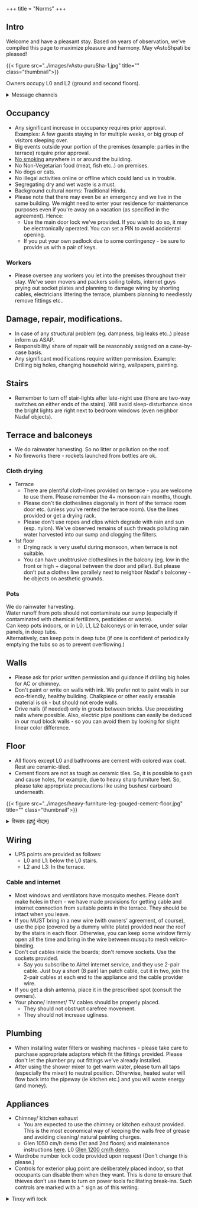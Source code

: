 +++
title = "Norms"
+++


## Intro
Welcome and have a pleasant stay. Based on years of observation, we've compiled this page to maximize pleasure and harmony. May vAstoShpati be pleased!

{{< figure src="../images/vAstu-puruSha-1.jpg" title="" class="thumbnail">}}

Owners occupy L0 and L2 (ground and second floors).

<details><summary>Message channels</summary>

Telegram channels for asynchronous communication (Owner and respective current occupant families only):

- L1 [L1](https://t.me/joinchat/XnMFL_ABLbcyNWUx)
- [L3](https://t.me/+VK4SltDnKJdlMGVh)
</details>



## Occupancy
- Any significant increase in occupancy requires prior approval. Examples: A few guests staying in for multiple weeks, or big group of visitors sleeping over.
- Big events outside your portion of the premises (example: parties in the terrace) require prior approval.
- <u>No smoking</u> anywhere in or around the building.
- No Non-Vegetarian food (meat, fish etc..) on premises.
- No dogs or cats.
- No illegal activities online or offline which could land us in trouble.
- Segregating dry and wet waste is a must.
- Background cultural norms: Traditional Hindu.
- Please note that there may even be an emergency and we live in the same building. We might need to enter your residence for maintenance purposes even if you're away on a vacation (as specified in the agreement). Hence:
  - Use the main door lock we've provided. If you wish to do so, it may be electronically operated. You can set a PIN to avoid accidental opening. 
  - If you put your own padlock due to some contingency - be sure to provide us with a pair of keys.

### Workers
- Please oversee any workers you let into the premises throughout their stay. We've seen movers and packers soiling toilets, internet guys prying out socket plates and planning to damage wiring by shorting cables, electricians littering the terrace, plumbers planning to needlessly remove fittings etc..

## Damage, repair, modifications.

- In case of any structural problem (eg. dampness, big leaks etc..) please inform us ASAP.
- Responsibility/ share of repair will be reasonably assigned on a case-by-case basis.
- Any significant modifications require written permission. Example: Drilling big holes, changing household wiring, wallpapers, painting.

## Stairs
- Remember to turn off stair-lights after late-night use (there are two-way switches on either ends of the stairs). Will avoid sleep-disturbance since the bright lights are right next to bedroom windows (even neighbor Nadaf objects).


## Terrace and balconeys
- We do rainwater harvesting. So no litter or pollution on the roof.
- No fireworks there - rockets launched from bottles are ok.

### Cloth drying
- Terrace
  - There are plentiful cloth-lines provided on terrace - you are welcome to use them. Please remember the 4+ monsoon rain months, though. 
  - Please don't tie clotheslines diagonally in front of the terrace room door etc. (unless you've rented the terrace room). Use the lines provided or get a drying rack.
  - Please don't use ropes and clips which degrade with rain and sun (esp. nylon). We've observed remains of such threads polluting rain water harvested into our sump and clogging the filters.
- 1st floor 
  - Drying rack is very useful during monsoon, when terrace is not suitable.
  - You can have unobtrusive clotheslines in the balcony (eg. low in the front or high + diagonal between the door and pillar). But please don’t put a clothes line parallely next to neighbor Nadaf's balconey - he objects on aesthetic grounds.

### Pots
We do rainwater harvesting.  
Water runoff from pots should not contaminate our sump (especially if contaminated with chemical fertilizers, pesticides or waste).  
Can keep pots indoors, or in L0, L1, L2 balconeys or in terrace, under solar panels, in deep tubs.  
Alternatively, can keep pots in deep tubs (if one is confident of periodically emptying the tubs so as to prevent overflowing.)

## Walls
- Please ask for prior written permission and guidance if drilling big holes for AC or chimney.
- Don't paint or write on walls with ink. We prefer not to paint walls in our eco-friendly, healthy building. Chalkpiece or other easily erasable material is ok - but should not erode walls.
- Drive nails (if needed) only in grouts between bricks. Use preexisting nails where possible. Also, electric pipe positions can easily be deduced in our mud block walls - so you can avoid them by looking for slight linear color difference.

## Floor 
- All floors except L0 and bathrooms are cement with colored wax coat. Rest are ceramic-tiled.
- Cement floors are not as tough as ceramic tiles. So, it is possible to gash and cause holes, for example, due to heavy sharp furniture feet. So, please take appropriate precautions like using bushes/ carboard underneath. 

{{< figure src="../images/heavy-furniture-leg-gouged-cement-floor.jpg" title="" class="thumbnail">}}

<details><summary>विस्तारः (द्रष्टुं नोद्यम्)</summary>

Damage fix - fill with cement. Then apply wax.  
Putty or wax filling won't work - will come out.
</details>


## Wiring
- UPS points are provided as follows:
  - L0 and L1: below the L0 stairs.
  - L2 and L3: In the terrace.

### Cable and internet
- Most windows and ventilators have mosquito meshes. Please don’t make holes in them - we have made provisions for getting cable and internet connection from suitable points in the terrace. They should be intact when you leave.
- If you MUST bring in a new wire (with owners' agreement, of course), use the pipe (covered by a dummy white plate) provided near the roof by the stairs in each floor. Otherwise, you can keep some window firmly open all the time and bring in the wire between musquito mesh velcro-binding.
- Don't cut cables inside the boards; don't remove sockets. Use the sockets provided.
    - Say you subscribe to Airtel internet service, and they use 2-pair cable. Just buy a short (8 pair) lan patch cable, cut it in two, join the 2-pair cables at each end to the appliance and the cable provider wire.
- If you get a dish antenna, place it in the prescribed spot (consult the owners).
- Your phone/ internet/ TV cables should be properly placed.
    - They should not obstruct carefree movement.
    - They should not increase ugliness.

## Plumbing
- When installing water filters or washing machines - please take care to purchase appropriate adaptors which fit the fittings provided. Please don't let the plumber pry out fittings we've already installed. 
- After using the shower mixer to get warm water, please turn all taps (especially the mixer) to neutral position. Otherwise, heated water will flow back into the pipeway (ie kitchen etc.) and you will waste energy (and money).

## Appliances
- Chimney/ kitchen exhaust
  - You are expected to use the chimney or kitchen exhaust provided. This is the most economical way of keeping the walls free of grease and avoiding cleaning/ natural painting charges.
  - Glen 1050 cm/h demo (1st and 2nd floors) and maintenance instructions [here](https://www.youtube.com/watch?v=dwt-zLlZQiY). L0 [Glen 1200 cm/h demo](https://www.youtube.com/watch?v=Q2CSz7s76tY).
- Wardrobe number lock code provided upon request (Don't change this please.)
- Controls for exterior plug point are deliberately placed indoor, so that occupants can disable them when they want. This is done to ensure that thieves don’t use them to turn on power tools facilitating break-ins. Such controls are marked with a `^` sign as of this writing.

<details><summary>Tinxy wifi lock</summary>

If you want to use mobile phone to lock/unlock via wifi please install tinxy app from Google Play store or Apple store - Install tinxy app  - but don't sign in yet. The host will send you an invite. Then sign in.

Be sure to keep a copy of the key outside somewhere in case of power/ internet failure!
</details>

